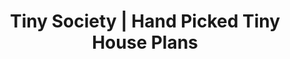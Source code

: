 ---
title: Tiny Society | Hand Picked Tiny House Plans
description: >-
  View our collection of handpicked tiny house plans. Easily select your design for your next tiny home.
image: /img/simplistic-tiny-house-exterior2.jpg
draft: false
noindex: false
section2:
  title: "Why Choose Our Plans"
  category: "tiny house"
  class: "category-people"
  icons:
    - title: Learn everything you need
      icon: moon-vie-quartier
      description: >-
        Discover our blog on tiny houses and get our lastest advices on living the tiny dream.
    - title: Customize any plan
      icon: moon-floor-plans
      description: >-
        Ask us to customize any of our plans according to your situation: weather, number of people, esthetic, anything that will make you feel confortable!
    - title: Find a builder
      icon: moon-constructor
      description: >-
        Let us find you a builder, because buying the plan is only the first step to getting your new home.
section3:
  title: We offer the best customer support in the business
  description: >-
    Our team of plan experts, architects and designers are constantly helping people build their dream tiny house.


    We are more than happy to help you find a plan or discuss about a potential floor plan customization.
  ctaline: Email us anytime at [hello@tinysociety.co](hello@tinysociety.co)
---
